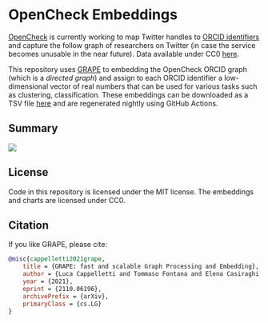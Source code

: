 # OpenCheck Embeddings

[OpenCheck](https://opencheck.is) is currently working to map Twitter handles to [ORCID identifiers](https://orcid.org)
and capture the follow graph of researchers on Twitter (in case the service becomes unusable in the near future).
Data available under CC0 [here](https://opencheck.is/scitwitter/orcidgraph).

This repository uses [GRAPE](https://github.com/AnacletoLAB/grape) to embedding the OpenCheck ORCID graph (which is
a *directed graph*) and assign to each ORCID identifier a low-dimensional vector of real numbers that can be used
for various tasks such as clustering, classification. These embeddings can be downloaded as a TSV
file [here](embeddings/line.tsv) and are regenerated nightly using GitHub Actions.

## Summary

![](embeddings/line.png)

## License

Code in this repository is licensed under the MIT license. The embeddings and charts are licensed under CC0.

## Citation

If you like GRAPE, please cite:

```bibtex
@misc{cappelletti2021grape,
    title = {GRAPE: fast and scalable Graph Processing and Embedding},
    author = {Luca Cappelletti and Tommaso Fontana and Elena Casiraghi and Vida Ravanmehr and Tiffany J. Callahan and Marcin P. Joachimiak and Christopher J. Mungall and Peter N. Robinson and Justin Reese and Giorgio Valentini},
    year = {2021},
    eprint = {2110.06196},
    archivePrefix = {arXiv},
    primaryClass = {cs.LG}
}
```

